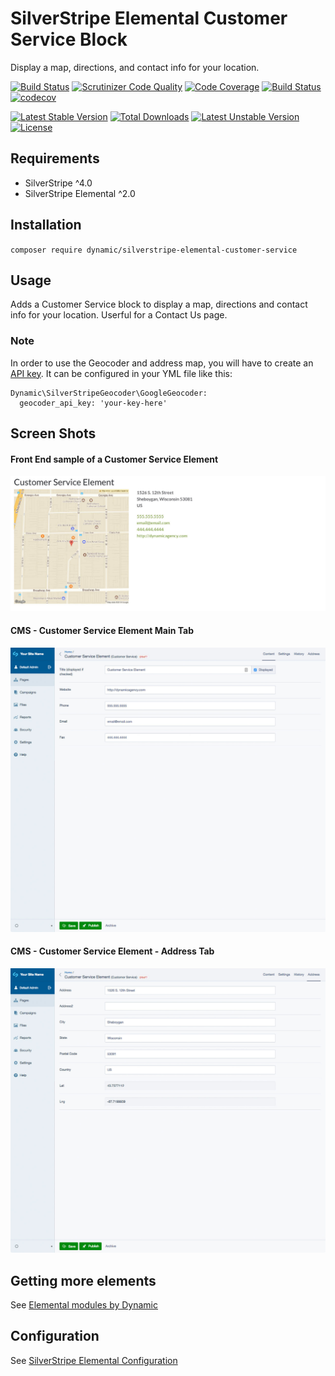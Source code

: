 # SilverStripe Elemental Customer Service Block

Display a map, directions, and contact info for your location.

[![Build Status](https://travis-ci.org/dynamic/silverstripe-elemental-customer-service.svg?branch=master)](https://travis-ci.org/dynamic/silverstripe-elemental-customer-service)
[![Scrutinizer Code Quality](https://scrutinizer-ci.com/g/dynamic/silverstripe-elemental-customer-service/badges/quality-score.png?b=master)](https://scrutinizer-ci.com/g/dynamic/silverstripe-elemental-customer-service/?branch=master)
[![Code Coverage](https://scrutinizer-ci.com/g/dynamic/silverstripe-elemental-customer-service/badges/coverage.png?b=master)](https://scrutinizer-ci.com/g/dynamic/silverstripe-elemental-customer-service/?branch=master)
[![Build Status](https://scrutinizer-ci.com/g/dynamic/silverstripe-elemental-customer-service/badges/build.png?b=master)](https://scrutinizer-ci.com/g/dynamic/silverstripe-elemental-customer-service/build-status/master)
[![codecov](https://codecov.io/gh/dynamic/silverstripe-elemental-customer-service/branch/master/graph/badge.svg)](https://codecov.io/gh/dynamic/silverstripe-elemental-customer-service)

[![Latest Stable Version](https://poser.pugx.org/dynamic/silverstripe-elemental-customer-service/v/stable)](https://packagist.org/packages/dynamic/silverstripe-elemental-customer-service)
[![Total Downloads](https://poser.pugx.org/dynamic/silverstripe-elemental-customer-service/downloads)](https://packagist.org/packages/dynamic/silverstripe-elemental-customer-service)
[![Latest Unstable Version](https://poser.pugx.org/dynamic/silverstripe-elemental-customer-service/v/unstable)](https://packagist.org/packages/dynamic/silverstripe-elemental-customer-service)
[![License](https://poser.pugx.org/dynamic/silverstripe-elemental-customer-service/license)](https://packagist.org/packages/dynamic/silverstripe-elemental-customer-service)


## Requirements

* SilverStripe ^4.0
* SilverStripe Elemental ^2.0

## Installation

`composer require dynamic/silverstripe-elemental-customer-service`

## Usage

Adds a Customer Service block to display a map, directions and contact info for your location. Userful for a Contact Us page.

### Note
In order to use the Geocoder and address map, you will have to create an [API key](https://developers.google.com/maps/documentation/javascript/get-api-key). It can be configured in your YML file like this:

```
Dynamic\SilverStripeGeocoder\GoogleGeocoder:
  geocoder_api_key: 'your-key-here'
```  

## Screen Shots

#### Front End sample of a Customer Service Element
![Front End sample of a Customer Service Element](./readme-images/customer-service-block-sample.jpg)

#### CMS - Customer Service Element Main Tab
![CMS - Customer Service Element Main Tab](./readme-images/customer-service-block-cms.jpg)

#### CMS - Customer Service Element - Address Tab
![CMS - Customer Service Element - Address Tab](./readme-images/customer-service-block-cms-address.jpg)

## Getting more elements

See [Elemental modules by Dynamic](https://github.com/dynamic/silverstripe-elemental-blocks#included-blocks)

## Configuration

See [SilverStripe Elemental Configuration](https://github.com/dnadesign/silverstripe-elemental#configuration)
